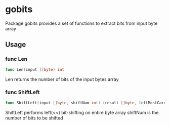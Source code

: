 # gobits
Package gobits provides a set of functions to extract bits from input byte array

## Usage

### func Len

```go
func Len(input []byte) int
```
Len returns the number of bits of the input bytes array

### func ShiftLeft

```go
func ShiftLeft(input []byte, shiftNum int) (result []byte, leftMostCarryFlag bool)
```
ShiftLeft performs left(<<) bit-shifting on entire byte array
shiftNum is the number of bits to be shifted

